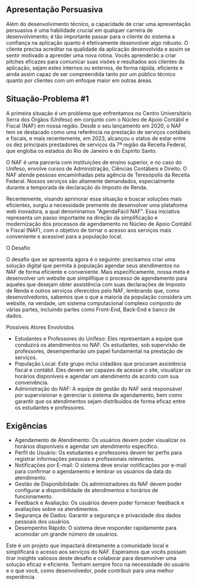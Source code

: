 ## Apresentação Persuasiva

Além do desenvolvimento técnico, a capacidade de criar uma apresentação persuasiva é uma habilidade crucial em qualquer carreira de desenvolvimento; é tão importante passar para o cliente do sistema a confiança na aplicação quanto é efetivamente desenvolver algo robusto. O cliente precisa acreditar na qualidade da aplicação desenvolvida e assim se sentir motivado a aprender uma nova rotina. Vocês aprenderão a criar pitches eficazes para comunicar suas visões e resultados aos clientes da aplicação, sejam estes internos ou externos, de forma rápida, eficiente e ainda assim capaz de ser compreendida tanto por  um público técnico quanto por clientes com um enfoque maior em outras áreas.

## Situação-Problema #1

A primeira situação é um problema que enfrentamos no Centro Universitário Serra dos Órgãos (Unifeso) em conjunto com o Núcleo de Apoio Contábil e Fiscal (NAF) em nossa região. Desde o seu lançamento em 2020, o NAF tem se destacado como uma referência na prestação de serviços contábeis e fiscais, e mais recentemente, em 2023, alcançou o status de estar entre os dez principais prestadores de serviços da 7ª região da Receita Federal, que engloba os estados do Rio de Janeiro e do Espírito Santo.

O NAF é uma parceria com instituições de ensino superior, e no caso do Unifeso, envolve cursos de Administração, Ciências Contábeis e Direito. O NAF atende pessoas encaminhadas pela agência de Teresópolis da Receita Federal. Nossos serviços são altamente demandados, especialmente durante a temporada de declaração do Imposto de Renda.

Recentemente, visando aprimorar essa situação e buscar soluções mais eficientes, surgiu a necessidade premente de desenvolver uma plataforma web inovadora, a qual denominamos "AgendaFácil NAF". Essa iniciativa representa um passo importante na direção da simplificação e modernização dos processos de agendamento no Núcleo de Apoio Contábil e Fiscal (NAF), com o objetivo de tornar o acesso aos serviços mais conveniente e acessível para a população local.

O Desafio

O desafio que se apresenta agora é o seguinte: precisamos criar uma solução digital que permita à população agendar seus atendimentos no NAF de forma eficiente e conveniente. Mais especificamente, nossa meta é desenvolver um website que simplifique o processo de agendamento para aqueles que desejam obter assistência com suas declarações de Imposto de Renda e outros serviços oferecidos pelo NAF, lembrando que, como desenvolvedores, sabemos que o que a maioria da população considera um website, na verdade, um sistema computacional complexo composto de várias partes, incluindo partes como Front-End, Back-End e banco de dados.

Possíveis Atores Envolvidos
- Estudantes e Professores do Unifeso: Eles representam a equipe que conduzirá os atendimentos no NAF. Os estudantes, sob supervisão de professores, desempenharão um papel fundamental na prestação de serviços.
- População Local: Este grupo inclui cidadãos que procuram assistência fiscal e contábil. Eles devem ser capazes de acessar o site, visualizar os horários disponíveis e agendar um atendimento de acordo com sua conveniência.
- Administração do NAF: A equipe de gestão do NAF será responsável por supervisionar e gerenciar o sistema de agendamento, bem como garantir que os atendimentos sejam distribuídos de forma eficaz entre os estudantes e professores.

## Exigências
- Agendamento de Atendimento: Os usuários devem poder visualizar os horários disponíveis e agendar um atendimento específico.
- Perfil do Usuário: Os estudantes e professores devem ter perfis para registrar informações pessoais e profissionais relevantes.
- Notificações por E-mail: O sistema deve enviar notificações por e-mail para confirmar o agendamento e lembrar os usuários da data do atendimento.
- Gestão de Disponibilidade: Os administradores do NAF devem poder configurar a disponibilidade de atendimentos e horários de funcionamento.
- Feedback e Avaliação: Os usuários devem poder fornecer feedback e avaliações sobre os atendimentos.
- Segurança de Dados: Garantir a segurança e privacidade dos dados pessoais dos usuários.
- Desempenho Rápido: O sistema deve responder rapidamente para acomodar um grande número de usuários.

Este é um projeto que impactará diretamente a comunidade local e simplificará o acesso aos serviços do NAF. Esperamos que vocês possam tirar insights valiosos deste desafio e colaborar para desenvolver uma solução eficaz e eficiente. Tenham sempre foco na necessidade do usuário e o que você, como desenvolvedor, pode contribuir para uma melhor experiência.
